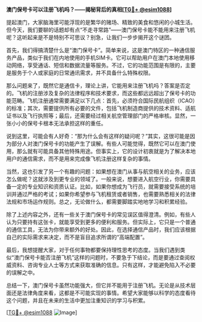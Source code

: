 **澳门保号卡可以注册飞机吗？——揭秘背后的真相[[TG💪+ @esim1088](https://t.me/s/esim1088)]**

提起澳门，大家脑海里可能浮现的是繁华的赌场、精致的美食和悠闲的小城生活。但今天，我们要聊的话题却有点“不走寻常路”——澳门保号卡能不能用来注册飞机呢？这听起来是不是特别不可思议？别急，让我们一步步揭开这个谜团。

首先，我们得搞清楚什么是“澳门保号卡”。简单来说，这是澳门特区的一种通信服务产品，类似于我们在内地使用的手机SIM卡。它可以帮助用户在澳门本地使用移动网络，享受通话、短信和数据流量等服务。不过，它的功能范围是有限的，主要是服务于个人或家庭的日常通讯需求，并不具备什么特殊权限。

那么问题来了，既然它是通信卡，理论上讲，它能用来注册飞机吗？答案是否定的。飞机的注册涉及复杂的法律程序和技术要求，而这些都远远超出了保号卡的功能范畴。飞机注册通常需要满足以下几点：首先，必须符合国际民航组织（ICAO）的标准；其次，需要提供所有必要的文件，包括飞机制造商提供的技术资料、适航证书以及飞行执照等；最后，还需要经过相关航空管理部门的严格审核。显然，一张小小的保号卡根本无法承担这样的重任。

说到这里，可能会有人好奇：“那为什么会有这样的疑问呢？”其实，这很可能是因为部分人对澳门保号卡的功能产生了误解。有些人可能觉得，既然它可以在澳门使用，那么就有可能具备其他特殊用途。但事实上，它的设计初衷就是为了解决本地用户的通信需求，而不是用来完成像飞机注册这样复杂的事情。

当然，这也引发了另一个有趣的问题：如果想在澳门从事与航空相关的业务，应该怎么做呢？这就涉及到更专业的领域了。一般来说，想要进入航空行业，你需要具备一定的专业知识和资质认证。比如，如果你想成为飞行员，就需要接受系统的培训并通过严格的考试；如果你希望参与飞机租赁或者销售，也需要熟悉相关的法律法规和市场运作规则。总之，无论做什么，都需要脚踏实地地学习和积累经验。

除了上述内容之外，还有一些关于澳门保号卡的常见误区值得澄清。例如，有些人认为只要持有这张卡，就能享受到更多的便利和服务。但实际上，它只是一个普通的通信工具，无法为你带来额外的好处。因此，在选择通信产品时，我们应该根据自己的实际需求来决定，而不是盲目追求所谓的“高端配置”。

最后，我想提醒大家，对于任何事物都要保持理性思考的态度。当我们遇到类似“澳门保号卡能否注册飞机”这样的问题时，不要急于下结论，而是要通过查阅权威资料、咨询专业人士等方式来获取准确的信息。只有这样，才能避免陷入不必要的误解之中。

总结一下，澳门保号卡虽然功能强大，但它并不能用于注册飞机。无论是从技术层面还是法律角度来看，这都是不可能实现的事情。希望大家能够以科学的态度看待这个问题，并且在未来的生活中更加注重知识的学习与积累。

[[TG💪+ @esim1088](https://t.me/s/esim1088) ![Image](https://i.postimg.cc/4NQfJmqS/Snipaste-2025-05-13-00-14-12.png)]
